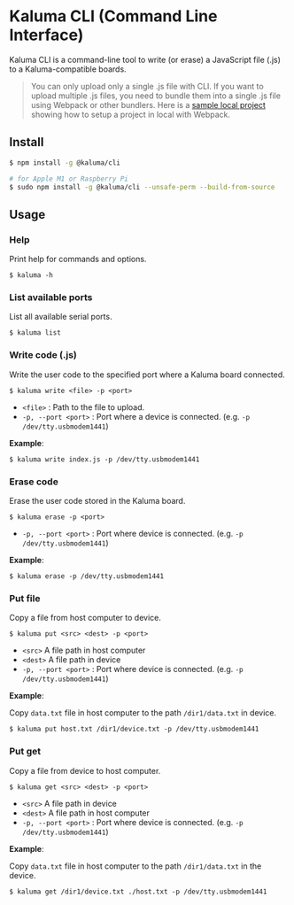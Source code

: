 # Kaluma CLI (Command Line Interface)

Kaluma CLI is a command-line tool to write (or erase) a JavaScript file (.js) to a Kaluma-compatible boards.

> You can only upload only a single .js file with CLI. If you want to upload multiple .js files, you need to bundle them into a single .js file using Webpack or other bundlers. Here is a [sample local project](https://github.com/kaluma-project/local-project-sample) showing how to setup a project in local with Webpack.

## Install

```sh
$ npm install -g @kaluma/cli

# for Apple M1 or Raspberry Pi
$ sudo npm install -g @kaluma/cli --unsafe-perm --build-from-source
```

## Usage

### Help

Print help for commands and options.

```
$ kaluma -h
```

### List available ports

List all available serial ports.

```
$ kaluma list
```

### Write code (.js)

Write the user code to the specified port where a Kaluma board connected.

```
$ kaluma write <file> -p <port>
```

- `<file>` : Path to the file to upload.
- `-p, --port <port>` : Port where a device is connected. (e.g. `-p /dev/tty.usbmodem1441`)

**Example**:

```
$ kaluma write index.js -p /dev/tty.usbmodem1441
```

### Erase code

Erase the user code stored in the Kaluma board.

```
$ kaluma erase -p <port>
```

- `-p, --port <port>` : Port where device is connected. (e.g. `-p /dev/tty.usbmodem1441`)

**Example**:

```
$ kaluma erase -p /dev/tty.usbmodem1441
```

### Put file

Copy a file from host computer to device.

```
$ kaluma put <src> <dest> -p <port>
```

- `<src>` A file path in host computer
- `<dest>` A file path in device
- `-p, --port <port>` : Port where device is connected. (e.g. `-p /dev/tty.usbmodem1441`)

**Example**:

Copy `data.txt` file in host computer to the path `/dir1/data.txt` in device.

```
$ kaluma put host.txt /dir1/device.txt -p /dev/tty.usbmodem1441
```

### Put get

Copy a file from device to host computer.

```
$ kaluma get <src> <dest> -p <port>
```

- `<src>` A file path in device
- `<dest>` A file path in host computer
- `-p, --port <port>` : Port where device is connected. (e.g. `-p /dev/tty.usbmodem1441`)

**Example**:

Copy `data.txt` file in host computer to the path `/dir1/data.txt` in the device.

```
$ kaluma get /dir1/device.txt ./host.txt -p /dev/tty.usbmodem1441
```
